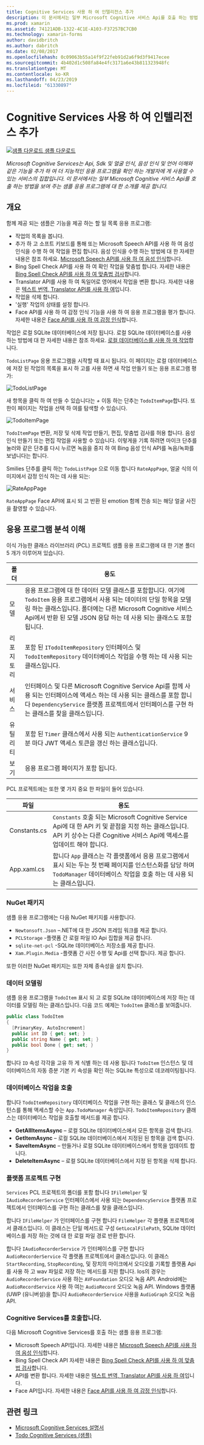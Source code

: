 ```yaml
---
title: Cognitive Services 사용 하 여 인텔리전스 추가
description: 이 문서에서는 일부 Microsoft Cognitive 서비스 Api를 호출 하는 방법을 보여 주는 샘플 응용 프로그램을 소개 합니다.
ms.prod: xamarin
ms.assetid: 74121ADB-1322-4C1E-A103-F37257BC7CB0
ms.technology: xamarin-forms
author: davidbritch
ms.author: dabritch
ms.date: 02/08/2017
ms.openlocfilehash: 0c09063b55a14f9f22feb91d2a6f9d3f9417ecee
ms.sourcegitcommit: 4b402d1c508fa84e4fc3171a6e43b811323948fc
ms.translationtype: MT
ms.contentlocale: ko-KR
ms.lasthandoff: 04/23/2019
ms.locfileid: "61330897"
---
```

# <a name="adding-intelligence-with-cognitive-services"></a>Cognitive Services 사용 하 여 인텔리전스 추가

[![샘플 다운로드](~/media/shared/download.png) 샘플 다운로드](https://developer.xamarin.com/samples/xamarin-forms/WebServices/TodoCognitiveServices/)

_Microsoft Cognitive Services는 Api, Sdk 및 얼굴 인식, 음성 인식 및 언어 이해와 같은 기능을 추가 하 여 더 지능적인 응용 프로그램을 확인 하는 개발자에 게 사용할 수 있는 서비스의 집합입니다. 이 문서에서는 일부 Microsoft Cognitive 서비스 Api를 호출 하는 방법을 보여 주는 샘플 응용 프로그램에 대 한 소개를 제공 합니다._

## <a name="overview"></a>개요

함께 제공 되는 샘플은 기능을 제공 하는 할 일 목록 응용 프로그램:

- 작업의 목록을 봅니다.
- 추가 하 고 소프트 키보드를 통해 또는 Microsoft Speech API를 사용 하 여 음성 인식을 수행 하 여 작업을 편집 합니다. 음성 인식을 수행 하는 방법에 대 한 자세한 내용은 참조 하세요. [Microsoft Speech API를 사용 하 여 음성 인식](speech-recognition.md)합니다.
- Bing Spell Check API를 사용 하 여 확인 작업을 맞춤법 합니다. 자세한 내용은 [Bing Spell Check API를 사용 하 여 맞춤법 검사](spell-check.md)합니다.
- Translator API를 사용 하 여 독일어로 영어에서 작업을 변환 합니다. 자세한 내용은 [텍스트 번역, Translator API를 사용 하 여](text-translation.md)입니다.
- 작업을 삭제 합니다.
- '실행' 작업의 상태를 설정 합니다.
- Face API를 사용 하 여 감정 인식 기능을 사용 하 여 응용 프로그램을 평가 합니다. 자세한 내용은 [Face API를 사용 하 여 감정 인식](emotion-recognition.md)합니다.

작업은 로컬 SQLite 데이터베이스에 저장 됩니다. 로컬 SQLite 데이터베이스를 사용 하는 방법에 대 한 자세한 내용은 참조 하세요. [로컬 데이터베이스를 사용 하 여 작업](~/xamarin-forms/app-fundamentals/databases.md)합니다.

`TodoListPage` 응용 프로그램을 시작할 때 표시 됩니다. 이 페이지는 로컬 데이터베이스에 저장 된 작업의 목록을 표시 하 고를 사용 하면 새 작업 만들기 또는 응용 프로그램 평가:

![](images/sample-application-1.png "TodoListPage")

새 항목을 클릭 하 여 만들 수 있습니다는 *+* 이동 하는 단추는 `TodoItemPage`합니다. 또한이 페이지는 작업을 선택 하 여를 탐색할 수 있습니다.

![](images/sample-application-2.png "TodoItemPage")

`TodoItemPage` 변환, 저장 및 삭제 작업 만들기, 편집, 맞춤법 검사를 허용 합니다. 음성 인식 만들기 또는 편집 작업을 사용할 수 있습니다. 이렇게을 기록 하려면 마이크 단추를 눌러와 같은 단추를 다시 누르면 녹음을 중지 하 여 Bing 음성 인식 API를 녹음/녹화를 보냅니다는 합니다.

Smilies 단추를 클릭 하는 `TodoListPage` 으로 이동 합니다 `RateAppPage`, 얼굴 식의 이미지에서 감정 인식 하는 데 사용 되는:

![](images/sample-application-3.png "RateAppPage")

`RateAppPage` Face API에 표시 되 고 반환 된 emotion 함께 전송 되는 해당 얼굴 사진을 촬영할 수 있습니다.

## <a name="understanding-the-application-anatomy"></a>응용 프로그램 분석 이해

이식 가능한 클래스 라이브러리 (PCL) 프로젝트 샘플 응용 프로그램에 대 한 기본 폴더 5 개가 이루어져 있습니다.

|폴더|용도|
|--- |--- |
|모델|응용 프로그램에 대 한 데이터 모델 클래스를 포함합니다. 여기에 `TodoItem` 응용 프로그램에서 사용 되는 데이터의 단일 항목을 모델링 하는 클래스입니다. 폴더에는 다른 Microsoft Cognitive 서비스 Api에서 반환 된 모델 JSON 응답 하는 데 사용 되는 클래스도 포함 됩니다.|
|리포지토리|포함 된 `ITodoItemRepository` 인터페이스 및 `TodoItemRepository` 데이터베이스 작업을 수행 하는 데 사용 되는 클래스입니다.|
|서비스|인터페이스 및 다른 Microsoft Cognitive Service Api를 함께 사용 되는 인터페이스에 액세스 하는 데 사용 되는 클래스를 포함 합니다 `DependencyService` 플랫폼 프로젝트에서 인터페이스를 구현 하는 클래스를 찾을 클래스입니다.|
|유틸리티|포함 된 `Timer` 클래스에서 사용 되는 `AuthenticationService` 9 분 마다 JWT 액세스 토큰을 갱신 하는 클래스입니다.|
|보기|응용 프로그램 페이지가 포함 됩니다.|

PCL 프로젝트에는 또한 몇 가지 중요 한 파일이 들어 있습니다.

|파일|용도|
|--- |--- |
|Constants.cs|`Constants` 호출 되는 Microsoft Cognitive Service Api에 대 한 API 키 및 끝점을 지정 하는 클래스입니다. API 키 상수는 다른 Cognitive 서비스 Api에 액세스를 업데이트 해야 합니다.|
|App.xaml.cs|합니다 `App` 클래스는 각 플랫폼에서 응용 프로그램에서 표시 되는 두는 첫 번째 페이지를 인스턴스화를 담당 하며 `TodoManager` 데이터베이스 작업을 호출 하는 데 사용 되는 클래스입니다.|

### <a name="nuget-packages"></a>NuGet 패키지

샘플 응용 프로그램에는 다음 NuGet 패키지를 사용합니다.

- `Newtonsoft.Json` –.NET에 대 한 JSON 프레임 워크를 제공 합니다.
- `PCLStorage` -플랫폼 간 로컬 파일 IO Api 집합을 제공 합니다.
- `sqlite-net-pcl` -SQLite 데이터베이스 저장소를 제공 합니다.
- `Xam.Plugin.Media` -플랫폼 간 사진 수행 및 Api를 선택 합니다. 제공 합니다.

또한 이러한 NuGet 패키지는 또한 자체 종속성을 설치 합니다.

### <a name="modeling-the-data"></a>데이터 모델링

샘플 응용 프로그램을 `TodoItem` 표시 되 고 로컬 SQLite 데이터베이스에 저장 하는 데이터를 모델링 하는 클래스입니다. 다음 코드 예제는 `TodoItem` 클래스를 보여줍니다.

```csharp
public class TodoItem
{
  [PrimaryKey, AutoIncrement]
  public int ID { get; set; }
  public string Name { get; set; }
  public bool Done { get; set; }
}
```

합니다 `ID` 속성 각각을 고유 하 게 식별 하는 데 사용 됩니다 `TodoItem` 인스턴스 및 데이터베이스의 자동 증분 기본 키 속성을 확인 하는 SQLite 특성으로 데코레이팅됩니다.

### <a name="invoking-database-operations"></a>데이터베이스 작업을 호출

합니다 `TodoItemRepository` 데이터베이스 작업을 구현 하는 클래스 및 클래스의 인스턴스를 통해 액세스할 수는 `App.TodoManager` 속성입니다. `TodoItemRepository` 클래스는 데이터베이스 작업을 호출할 메서드를 제공 합니다.

- **GetAllItemsAsync** – 로컬 SQLite 데이터베이스에서 모든 항목을 검색 합니다.
- **GetItemAsync** – 로컬 SQLite 데이터베이스에서 지정된 된 항목을 검색 합니다.
- **SaveItemAsync** – 만들거나 로컬 SQLite 데이터베이스에서 항목을 업데이트 합니다.
- **DeleteItemAsync** – 로컬 SQLite 데이터베이스에서 지정 된 항목을 삭제 합니다.

### <a name="platform-project-implementations"></a>플랫폼 프로젝트 구현

`Services` PCL 프로젝트의 폴더를 포함 합니다 `IFileHelper` 및 `IAudioRecorderService` 인터페이스에서 사용 되는 `DependencyService` 플랫폼 프로젝트에서 인터페이스를 구현 하는 클래스를 찾을 클래스입니다.

합니다 `IFileHelper` 가 인터페이스를 구현 합니다 `FileHelper` 각 플랫폼 프로젝트에서 클래스입니다. 이 클래스는 단일 메서드로 구성 `GetLocalFilePath`, SQLite 데이터베이스를 저장 하는 것에 대 한 로컬 파일 경로 반환 합니다.

합니다 `IAudioRecorderService` 가 인터페이스를 구현 합니다 `AudioRecorderService` 각 플랫폼 프로젝트에서 클래스입니다. 이 클래스 `StartRecording`, `StopRecording`, 및 장치의 마이크에서 오디오를 기록할 플랫폼 Api를 사용 하 고 wav 파일로 저장 하는 메서드를 지원 합니다. Ios의 경우는 `AudioRecorderService` 사용 하는 `AVFoundation` 오디오 녹음 API. Android에는 `AudioRecordService` 사용 하 여는 `AudioRecord` 오디오 녹음 API. Windows 플랫폼 (UWP (유니버설)을 합니다 `AudioRecorderService` 사용을 `AudioGraph` 오디오 녹음 API.

### <a name="invoking-cognitive-services"></a>Cognitive Services를 호출합니다.

다음 Microsoft Cognitive Services를 호출 하는 샘플 응용 프로그램:

- Microsoft Speech API입니다. 자세한 내용은 [Microsoft Speech API를 사용 하 여 음성 인식](speech-recognition.md)합니다.
- Bing Spell Check API 자세한 내용은 [Bing Spell Check API를 사용 하 여 맞춤법 검사](spell-check.md)합니다.
- API를 변환 합니다. 자세한 내용은 [텍스트 번역, Translator API를 사용 하 여](text-translation.md)입니다.
- Face API입니다. 자세한 내용은 [Face API를 사용 하 여 감정 인식](emotion-recognition.md)합니다.

## <a name="related-links"></a>관련 링크

- [Microsoft Cognitive Services 설명서](https://www.microsoft.com/cognitive-services/documentation)
- [Todo Cognitive Services (샘플)](https://developer.xamarin.com/samples/xamarin-forms/WebServices/TodoCognitiveServices/)
